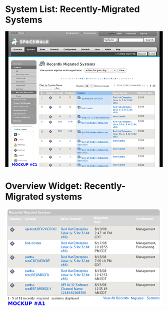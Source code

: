 # System List: Recently-Migrated Systems



![Alt](images/systems-list-migrated.png?raw=True)
# Overview Widget: Recently-Migrated systems

![Alt](images/overview-widget-migrated.png?raw=True)

